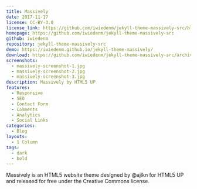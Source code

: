 ```yaml
---
title: Massively
date: 2017-11-17
license: CC-BY-3.0
license_link: https://github.com/iwiedenm/jekyll-theme-massively-src/blob/master/LICENSE.md
homepage: https://github.com/iwiedenm/jekyll-theme-massively-src
github: iwiedenm
repository: jekyll-theme-massively-src
demo: https://iwiedenm.github.io/jekyll-theme-massively/
download: https://github.com/iwiedenm/jekyll-theme-massively-src/archive/master.zip
screenshots:
  - massively-screenshot-1.jpg
  - massively-screenshot-2.jpg
  - massively-screenshot-3.jpg
description: Massively by HTML5 UP
features:
  - Responsive
  - SEO
  - Contact Form
  - Comments
  - Analytics
  - Social Links
categories:
  - Blog
layouts:
  - 1 Column
tags:
  - dark
  - bold
---
```


Massively is an HTML5 website theme designed by @ajlkn for HTML5 UP and released for free under the Creative Commons license.

